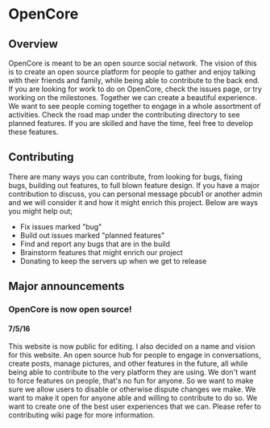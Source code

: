 <h1>OpenCore</h1>
<h2>Overview</h2>
<p>OpenCore is meant to be an open source social network. The vision of this is to create an open source platform for people to gather and enjoy talking with their friends and family, while being able to contribute to the back end. If you are looking for work to do on OpenCore, check the issues page, or try working on the milestones. Together we can create a beautiful experience. We want to see people coming together to engage in a whole assortment of activities. Check the road map under the contributing directory to see planned features. If you are skilled and have the time, feel free to develop these features.</p>
<h2>Contributing</h2>
<p>There are many ways you can contribute, from looking for bugs, fixing bugs, building out features, to full blown feature design. If you have a major contribution to discuss, you can personal message pbcub1 or another admin and we will consider it and how it might enrich this project. Below are ways you might help out;</p>
<ul>
	<li>Fix issues marked "bug"</li>
	<li>Build out issues marked "planned features"</li>
	<li>Find and report any bugs that are in the build</li>
	<li>Brainstorm features that might enrich our project</li>
	<li>Donating to keep the servers up when we get to release</li>
</ul>

<h2>Major announcements</h2>
<div>
	<h3>OpenCore is now open source!</h3>
	<h4>7/5/16</h4>
	<p>This website is now public for editing. I also decided on a name and vision for this website. An open source hub for people to engage in conversations, create posts, manage pictures, and other features in the future, all while being able to contribute to the very platform they are using. We don't want to force features on people, that's no fun for anyone. So we want to make sure we allow users to disable or otherwise dispute changes we make. We want to make it open for anyone able and willing to contribute to do so. We want to create one of the best user experiences that we can. Please refer to contributing wiki page for more information.</p>
</div>
